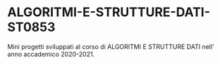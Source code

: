 # ALGORITMI-E-STRUTTURE-DATI-ST0853
Mini progetti sviluppati al corso di ALGORITMI E STRUTTURE DATI nell' anno accademico 2020-2021.
